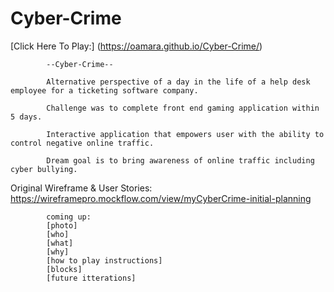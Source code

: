# Cyber-Crime
[Click Here To Play:] (https://oamara.github.io/Cyber-Crime/)


            --Cyber-Crime--
            
            Alternative perspective of a day in the life of a help desk employee for a ticketing software company.
            
            Challenge was to complete front end gaming application within 5 days.
            
            Interactive application that empowers user with the ability to control negative online traffic.
            
            Dream goal is to bring awareness of online traffic including cyber bullying.


Original Wireframe & User Stories:
https://wireframepro.mockflow.com/view/myCyberCrime-initial-planning

            coming up:
            [photo]
            [who]
            [what]
            [why]
            [how to play instructions]
            [blocks]
            [future itterations]
